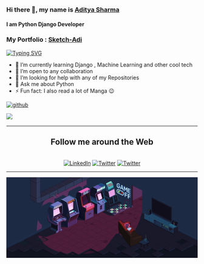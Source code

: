 ### Hi there 👋, my name is [Aditya Sharma](https://www.sketchadi.com/)
#### I am Python Django Developer
### My Portfolio : [Sketch-Adi](https://www.sketchadi.com/)



<a href="https://git.io/typing-svg"><img src="https://readme-typing-svg.demolab.com?font=Fira+Code&duration=3000&pause=1000&color=FFFF00&background=000000E2&center=true&vCenter=true&width=435&lines=Hello!+I'm+Aditya+Sharma;I%E2%80%99m+open+to+any+collaboration;Fun+fact%3A+I+also+read+a+lot+of+Manga" alt="Typing SVG" /></a>

- 🌱 I’m currently learning Django , Machine Learning and other cool tech
- 👯 I’m open to any collaboration
- 🤔 I’m looking for help with any of my Repositories 
- 💬 Ask me about Python 
- ⚡ Fun fact: I also read a lot of Manga 😉 


<!-- [<img src='https://github-readme-stats.vercel.app/api?username=aditya-aot&&show_icons=true&title_color=ffffff&icon_color=bb2acf&text_color=daf7dc&bg_color=151515' alt='github' width='400' height='200' >](https://github.com/Aditya-aot) -->
[<img src='https://github-readme-stats-anuraghazra1.vercel.app/api/top-langs/?username=aditya-aot&layout=compact&theme=material-palenight' alt='github' width='400' height='200'>](https://github.com/Aditya-aot) 





<img src=https://data.whicdn.com/images/260776147/original.gif>




---

<div align="center">
  <h2>Follow me around the Web</h2><br>
  <a href="https://www.linkedin.com/in/aditya-aot/" target="_blank"><img src="https://img.shields.io/badge/LinkedIn-%230077B5.svg?&style=flat-square&logo=linkedin&logoColor=white" alt="LinkedIn"></a>
  <a href="https://x.com/Aditya_Aot" target="_blank"><img src="https://img.shields.io/badge/Twitter-%231DA1F2.svg?&style=flat-square&logo=x&logoColor=white" alt="Twitter"></a>
    <a href="https://github.com/Aditya-aot" target="_blank"><img src="https://img.shields.io/badge/github-%F4BF6F.svg?&style=flat-square&logo=github&logoColor=black" alt="Twitter"></a>
</div>

---

<p align="center">
  <img src="https://github.com/Aditya-aot/aditya-aot/blob/main/Cool.gif">
</p>
